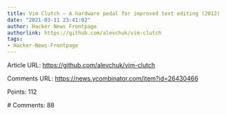 ```yaml
---
title: Vim Clutch – A hardware pedal for improved text editing (2012)
date: "2021-03-11 23:41:02"
author: Hacker News Frontpage
authorlink: https://github.com/alevchuk/vim-clutch
tags:
- Hacker-News-Frontpage
---
```


<p>Article URL: <a href="https://github.com/alevchuk/vim-clutch">https://github.com/alevchuk/vim-clutch</a></p>
<p>Comments URL: <a href="https://news.ycombinator.com/item?id=26430466">https://news.ycombinator.com/item?id=26430466</a></p>
<p>Points: 112</p>
<p># Comments: 88</p>
